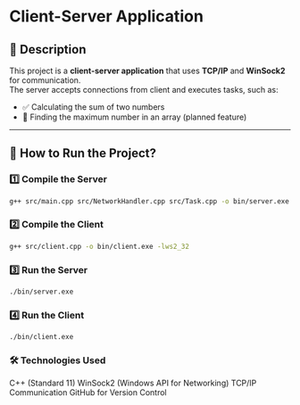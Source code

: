 # Client-Server Application

## 📌 Description
This project is a **client-server application** that uses **TCP/IP** and **WinSock2** for communication.  
The server accepts connections from client and executes tasks, such as:
- ✅ Calculating the sum of two numbers
- 🔄 Finding the maximum number in an array (planned feature)

---

## 🚀 **How to Run the Project?**
### 1️⃣ **Compile the Server**
```bash
g++ src/main.cpp src/NetworkHandler.cpp src/Task.cpp -o bin/server.exe -lws2_32
```
### 2️⃣ **Compile the Client**
```bash
g++ src/client.cpp -o bin/client.exe -lws2_32
```
### 3️⃣ **Run the Server**
```bash
./bin/server.exe
```
### 4️⃣ **Run the Client**
```bash
./bin/client.exe
```
### 🛠 Technologies Used
C++ (Standard 11)
WinSock2 (Windows API for Networking)
TCP/IP Communication
GitHub for Version Control
